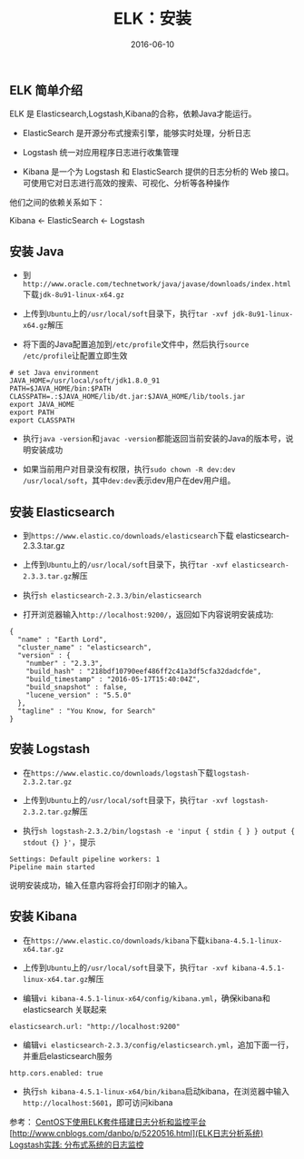 ﻿---
title: ELK：安装
date: 2016-06-10
tags: ELK
categories: 技术
description: ELK 初步认识和安装
---

## ELK 简单介绍

ELK 是 Elasticsearch,Logstash,Kibana的合称，依赖Java才能运行。

- ElasticSearch 是开源分布式搜索引擎，能够实时处理，分析日志

- Logstash 统一对应用程序日志进行收集管理

- Kibana 是一个为 Logstash 和 ElasticSearch 提供的日志分析的 Web 接口。可使用它对日志进行高效的搜索、可视化、分析等各种操作

他们之间的依赖关系如下：

Kibana <- ElasticSearch <- Logstash

## 安装 Java

- 到`http://www.oracle.com/technetwork/java/javase/downloads/index.html`下载`jdk-8u91-linux-x64.gz`

- 上传到`Ubuntu`上的`/usr/local/soft`目录下，执行`tar -xvf jdk-8u91-linux-x64.gz`解压

- 将下面的Java配置追加到`/etc/profile`文件中，然后执行`source /etc/profile`让配置立即生效
```
# set Java environment
JAVA_HOME=/usr/local/soft/jdk1.8.0_91
PATH=$JAVA_HOME/bin:$PATH
CLASSPATH=.:$JAVA_HOME/lib/dt.jar:$JAVA_HOME/lib/tools.jar
export JAVA_HOME
export PATH
export CLASSPATH
```
- 执行`java -version`和`javac -version`都能返回当前安装的Java的版本号，说明安装成功


- 如果当前用户对目录没有权限，执行`sudo chown -R dev:dev /usr/local/soft`，其中`dev:dev`表示dev用户在dev用户组。



## 安装 Elasticsearch

- 到`https://www.elastic.co/downloads/elasticsearch`下载 elasticsearch-2.3.3.tar.gz

- 上传到`Ubuntu`上的`/usr/local/soft`目录下，执行`tar -xvf elasticsearch-2.3.3.tar.gz`解压

- 执行`sh elasticsearch-2.3.3/bin/elasticsearch`

- 打开浏览器输入`http://localhost:9200/`，返回如下内容说明安装成功:
```
{
  "name" : "Earth Lord",
  "cluster_name" : "elasticsearch",
  "version" : {
    "number" : "2.3.3",
    "build_hash" : "218bdf10790eef486ff2c41a3df5cfa32dadcfde",
    "build_timestamp" : "2016-05-17T15:40:04Z",
    "build_snapshot" : false,
    "lucene_version" : "5.5.0"
  },
  "tagline" : "You Know, for Search"
}
```
## 安装 Logstash

- 在`https://www.elastic.co/downloads/logstash`下载`logstash-2.3.2.tar.gz`

- 上传到`Ubuntu`上的`/usr/local/soft`目录下，执行`tar -xvf logstash-2.3.2.tar.gz`解压

- 执行`sh logstash-2.3.2/bin/logstash -e 'input { stdin { } } output { stdout {} }'`，提示
```
Settings: Default pipeline workers: 1
Pipeline main started
```
说明安装成功，输入任意内容将会打印刚才的输入。

## 安装 Kibana

- 在`https://www.elastic.co/downloads/kibana`下载`kibana-4.5.1-linux-x64.tar.gz`

- 上传到`Ubuntu`上的`/usr/local/soft`目录下，执行`tar -xvf kibana-4.5.1-linux-x64.tar.gz`解压

- 编辑`vi kibana-4.5.1-linux-x64/config/kibana.yml`，确保kibana和elasticsearch 关联起来
```
elasticsearch.url: "http://localhost:9200"
```

- 编辑`vi elasticsearch-2.3.3/config/elasticsearch.yml`，追加下面一行，并重启elasticsearch服务
```
http.cors.enabled: true
```

- 执行`sh kibana-4.5.1-linux-x64/bin/kibana`启动kibana，在浏览器中输入`http://localhost:5601`，即可访问kibana

参考：
[CentOS下使用ELK套件搭建日志分析和监控平台](http://blog.csdn.net/i_chips/article/details/43309415)
[http://www.cnblogs.com/danbo/p/5220516.html](ELK日志分析系统)
[Logstash实践: 分布式系统的日志监控](http://www.cnblogs.com/yiwenshengmei/p/use_logstash_collect_log.html)